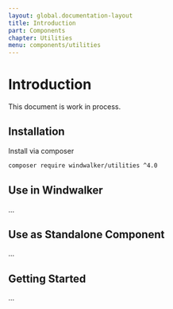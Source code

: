 ```yaml
---
layout: global.documentation-layout
title: Introduction
part: Components
chapter: Utilities
menu: components/utilities
---
```


# Introduction

This document is work in process.

## Installation

Install via composer

```bash
composer require windwalker/utilities ^4.0
```

## Use in Windwalker

...

## Use as Standalone Component

...

## Getting Started

...
